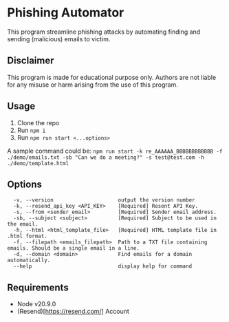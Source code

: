 # Phishing Automator

This program streamline phishing attacks by automating finding and sending (malicious) emails to victim.


## Disclaimer
This program is made for educational purpose only. Authors are not liable for any misuse or harm arising from the use of this program.

## Usage
1. Clone the repo
2. Run `npm i`
3. Run `npm run start <...options>`

A sample command could be:
`npm run start -k re_AAAAAA_BBBBBBBBBBBB -f ./demo/emails.txt -sb "Can we do a meeting?" -s test@test.com -h ./demo/template.html`

## Options
```
  -v, --version                     output the version number
  -k, --resend_api_key <API_KEY>    [Required] Resent API Key.
  -s, --from <sender_email>         [Required] Sender email address.
  -sb, --subject <subject>          [Required] Subject to be used in the email.
  -h, --html <html_template_file>   [Required] HTML template file in .html format.
  -f, --filepath <emails_filepath>  Path to a TXT file containing emails. Should be a single email in a line.
  -d, --domain <domain>             Find emails for a domain automatically.
  --help                            display help for command
```

## Requirements
- Node v20.9.0
- (Resend)[https://resend.com/] Account
